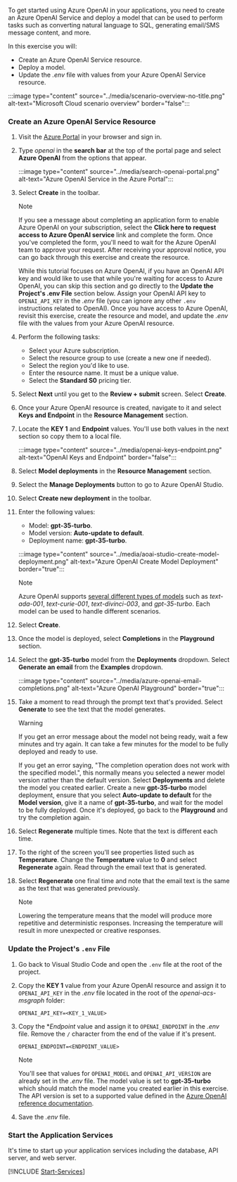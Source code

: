 <!-- markdownlint-disable MD041 -->

To get started using Azure OpenAI in your applications, you need to create an Azure OpenAI Service and deploy a model that can be used to perform tasks such as converting natural language to SQL, generating email/SMS message content, and more.

In this exercise you will:

- Create an Azure OpenAI Service resource.
- Deploy a model.
- Update the *.env* file with values from your Azure OpenAI Service resource.

:::image type="content" source="../media/scenario-overview-no-title.png" alt-text="Microsoft Cloud scenario overview" border="false":::

### Create an Azure OpenAI Service Resource

1. Visit the [Azure Portal](https://portal.azure.com) in your browser and sign in.

1. Type *openai* in the **search bar** at the top of the portal page and select **Azure OpenAI** from the options that appear.

    :::image type="content" source="../media/search-openai-portal.png" alt-text="Azure OpenAI Service in the Azure Portal":::

1. Select **Create** in the toolbar.

    > [!NOTE]
    > If you see a message about completing an application form to enable Azure OpenAI on your subscription, select the **Click here to request access to Azure OpenAI service** link and complete the form. Once you've completed the form, you'll need to wait for the Azure OpenAI team to approve your request. After receiving your approval notice, you can go back through this exercise and create the resource. 
    >
    > While this tutorial focuses on Azure OpenAI, if you have an OpenAI API key and would like to use that while you're waiting for access to Azure OpenAI, you can skip this section and go directly to the <a id="update-env-file">**Update the Project's .env File**</a> section below. Assign your OpenAI API key to `OPENAI_API_KEY` in the *.env* file (you can ignore any other `.env` instructions related to OpenAI). Once you have access to Azure OpenAI, revisit this exercise, create the resource and model, and update the *.env* file with the values from your Azure OpenAI resource.

1. Perform the following tasks:
    - Select your Azure subscription.
    - Select the resource group to use (create a new one if needed).
    - Select the region you'd like to use.
    - Enter the resource name. It must be a unique value.
    - Select the **Standard S0** pricing tier.

1. Select **Next** until you get to the **Review + submit** screen. Select **Create**.

1. Once your Azure OpenAI resource is created, navigate to it and select **Keys and Endpoint** in the **Resource Management** section.

1. Locate the **KEY 1** and **Endpoint** values. You'll use both values in the next section so copy them to a local file.

    :::image type="content" source="../media/openai-keys-endpoint.png" alt-text="OpenAI Keys and Endpoint" border="false":::

1. Select **Model deployments** in the **Resource Management** section. 

1. Select the **Manage Deployments** button to go to Azure OpenAI Studio.

1. Select **Create new deployment** in the toolbar.

1. Enter the following values:
    - Model: **gpt-35-turbo**.
    - Model version: **Auto-update to default**.
    - Deployment name: **gpt-35-turbo**.

    :::image type="content" source="../media/aoai-studio-create-model-deployment.png" alt-text="Azure OpenAI Create Model Deployment" border="true":::

    > [!NOTE]
    > Azure OpenAI supports [several different types of models](/azure/cognitive-services/openai/concepts/models?WT.mc_id=m365-94501-dwahlin) such as *text-ada-001*, *text-curie-001*, *text-divinci-003*, and *gpt-35-turbo*. Each model can be used to handle different scenarios.

1. Select **Create**.

1. Once the model is deployed, select **Completions** in the **Playground** section.

1. Select the **gpt-35-turbo** model from the **Deployments** dropdown. Select **Generate an email** from the **Examples** dropdown.

    :::image type="content" source="../media/azure-openai-email-completions.png" alt-text="Azure OpenAI Playground" border="true":::

1. Take a moment to read through the prompt text that's provided. Select **Generate** to see the text that the model generates.

    > [!WARNING]
    > If you get an error message about the model not being ready, wait a few minutes and try again. It can take a few minutes for the model to be fully deployed and ready to use.
    > 
    > If you get an error saying, "The completion operation does not work with the specified model.", this normally means you selected a newer model version rather than the default version. Select **Deployments** and delete the model you created earlier. Create a new **gpt-35-turbo** model deployment, ensure that you select **Auto-update to default** for the **Model version**, give it a name of **gpt-35-turbo**, and wait for the model to be fully deployed. Once it's deployed, go back to the **Playground** and try the completion again.

1. Select **Regenerate** multiple times. Note that the text is different each time.

1. To the right of the screen you'll see properties listed such as **Temperature**. Change the **Temperature** value to **0** and select **Regenerate** again. Read through the email text that is generated.

1. Select **Regenerate** one final time and note that the email text is the same as the text that was generated previously.

    > [!NOTE] 
    > Lowering the temperature means that the model will produce more repetitive and deterministic responses. Increasing the temperature will result in more unexpected or creative responses.

<a id="update-env-file"></a>
### Update the Project's `.env` File

1. Go back to Visual Studio Code and open the `.env` file at the root of the project.

1. Copy the **KEY 1** value from your Azure OpenAI resource and assign it to `OPENAI_API_KEY` in the *.env* file located in the root of the *openai-acs-msgraph* folder:

    ```
    OPENAI_API_KEY=<KEY_1_VALUE>
    ```

1. Copy the **Endpoint* value and assign it to `OPENAI_ENDPOINT` in the *.env* file. Remove the `/` character from the end of the value if it's present.

    ```
    OPENAI_ENDPOINT=<ENDPOINT_VALUE>
    ```

    > [!NOTE]
    > You'll see that values for `OPENAI_MODEL` and `OPENAI_API_VERSION` are already set in the *.env* file. The model value is set to **gpt-35-turbo** which should match the model name you created earlier in this exercise. The API version is set to a supported value defined in the [Azure OpenAI reference documentation](/azure/cognitive-services/openai/reference?WT.mc_id=m365-94501-dwahlin#chat-completions).

1. Save the *.env* file.

<a id="start-app-services"></a>
### Start the Application Services

It's time to start up your application services including the database, API server, and web server.

[!INCLUDE [Start-Services](./Start-Services.md)]



